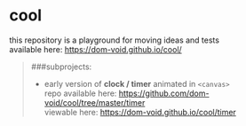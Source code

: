 # cool
this repository is a playground for moving ideas and tests  
available here: https://dom-void.github.io/cool/  
  
>###subprojects:  
>* early version of **clock / timer** animated in `<canvas>`  
>repo available here: https://github.com/dom-void/cool/tree/master/timer  
>viewable here: https://dom-void.github.io/cool/timer  
